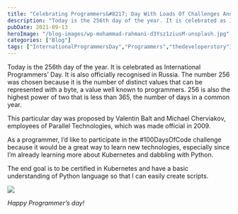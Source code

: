 ```yaml
---
title: "Celebrating Programmers&#8217; Day With Loads Of Challenges And Goals"
description: "Today is the 256th day of the year. It is celebrated as International Programmers’ Day. It is also officially recognised in Russia. The number 256 was chosen because it is the number of distinct values that can be represented with a byte, a value well known to programmers. 256 is also the highest power of [&hellip;]"
pubDate: 2021-09-13
heroImage: "/blog-images/wp-mohammad-rahmani-d3Ysz1ziusM-unsplash.jpg"
categories: ["Blog"]
tags: ["InternationalProgrammersDay","Programmers","thedeveloperstory"]
---
```


Today is the 256th day of the year. It is celebrated as International Programmers’ Day. It is also officially recognised in Russia. The number 256 was chosen because it is the number of distinct values that can be represented with a byte, a value well known to programmers. 256 is also the highest power of two that is less than 365, the number of days in a common year.

This particular day was proposed by Valentin Balt and Michael Cherviakov, employees of Parallel Technologies, which was made official in 2009.

As a programmer, I’d like to participate in the #100DaysOfCode challenge because it would be a great way to learn new technologies, especially since I’m already learning more about Kubernetes and dabbling with Python.

The end goal is to be certified in Kubernetes and have a basic understanding of Python language so that I can easily create scripts.

![](https://thedeveloperstory.com/wp-content/uploads/2021/09/silicon-valley-martin-starr.gif)

_Happy Programmer’s day!_